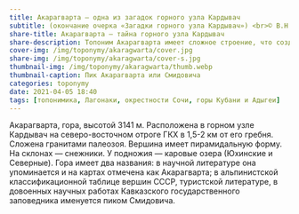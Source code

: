```yaml
---
title: Акарагварта — одна из загадок горного узла Кардывач
subtitle: (окончание очерка «Загадки горного узла Кардывач») <br>© В.Н. Ковешников
share-title: Акарагварта — тайна горного узла Кардывач
share-description: Топоним Акарагварта имеет сложное строение, что создает определенную трудность и неоднозначность его этимологии.
cover-img: /img/toponymy/akaragwarta/cover.jpg
share-img: /img/toponymy/akaragwarta/cover-s.jpg
thumbnail-img: /img/toponymy/akaragwarta/thumb.webp
thumbnail-caption: Пик Акарагварта или Смидовича
categories: toponymy
date: 2021-04-05 18:40
tags: [топонимика, Лагонаки, окрестности Сочи, горы Кубани и Адыгеи]
---
```

Акарагварта, гора, высотой 3141 м. Расположена в горном узле Кардывач на северо-восточном отроге ГКХ в 1,5-2 км от его гребня. Сложена гранитами палеозоя. Вершина имеет пирамидальную форму. На склонах — снежники. У подножия — каровые озера (Юхинские и Северные). Гора имеет два названия: в научной литературе она упоминается и на картах отмечена как Акарагварта; в альпинистской классификационной таблице вершин СССР, туристской литературе, в довоенных научных работах Кавказского государственного заповедника именуется пиком Смидовича.
